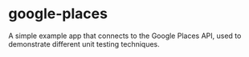 google-places
=============

A simple example app that connects to the Google Places API, used to demonstrate different unit testing techniques.